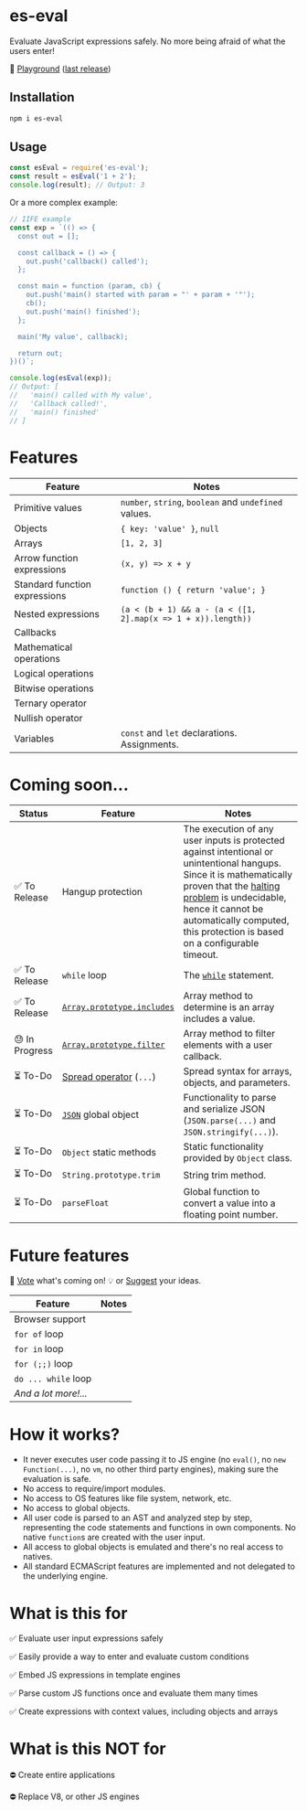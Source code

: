# es-eval

Evaluate JavaScript expressions safely.
No more being afraid of what the users enter!

:game_die: [Playground](https://danielduarte.github.io/es-eval-playground/) ([last release](https://www.npmjs.com/package/es-eval))

## Installation

```bash
npm i es-eval
```

## Usage

```js
const esEval = require('es-eval');
const result = esEval('1 + 2');
console.log(result); // Output: 3
```

Or a more complex example:

```js
// IIFE example
const exp = `(() => {
  const out = [];

  const callback = () => {
    out.push('callback() called');
  };

  const main = function (param, cb) {
    out.push('main() started with param = "' + param + '"');
    cb();
    out.push('main() finished');
  };

  main('My value', callback);

  return out;
})()`;

console.log(esEval(exp));
// Output: [
//   'main() called with My value',
//   'Callback called!',
//   'main() finished'
// ]
```

# Features

| Feature | Notes |
|---------|-------|
| Primitive values | `number`, `string`, `boolean` and `undefined` values. |
| Objects | `{ key: 'value' }`, `null` |
| Arrays | `[1, 2, 3]` |
| Arrow function expressions | `(x, y) => x + y` |
| Standard function expressions | `function () { return 'value'; }` |
| Nested expressions | `(a < (b + 1) && a - (a < ([1, 2].map(x => 1 + x)).length))`  |
| Callbacks | |
| Mathematical operations | |
| Logical operations | |
| Bitwise operations | |
| Ternary operator | |
| Nullish operator | |
| Variables | `const` and `let` declarations. Assignments. |

# Coming soon...

| Status | Feature | Notes |
|--------|---------|-------|
| :white_check_mark: To Release | Hangup protection | The execution of any user inputs is protected against intentional or unintentional hangups. Since it is mathematically proven that the [halting problem](https://en.wikipedia.org/wiki/Halting_problem) is undecidable, hence it cannot be automatically computed, this protection is based on a configurable timeout. |
| :white_check_mark: To Release | `while` loop | The [`while`](https://developer.mozilla.org/en-US/docs/Web/JavaScript/Reference/Statements/while) statement. |
| :white_check_mark: To Release | [`Array.prototype.includes`](https://developer.mozilla.org/en-US/docs/Web/JavaScript/Reference/Global_Objects/Array/includes) | Array method to determine is an array includes a value. |
| :sweat: In Progress | [`Array.prototype.filter`](https://developer.mozilla.org/en-US/docs/Web/JavaScript/Reference/Global_Objects/Array/filter) | Array method to filter elements with a user callback. |
| :hourglass_flowing_sand: To-Do | [Spread operator](https://developer.mozilla.org/en-US/docs/Web/JavaScript/Reference/Operators/Spread_syntax) (`...`) | Spread syntax for arrays, objects, and parameters. |
| :hourglass_flowing_sand: To-Do | [`JSON`](https://developer.mozilla.org/en-US/docs/Web/JavaScript/Reference/Global_Objects/JSON) global object | Functionality to parse and serialize JSON (`JSON.parse(...)` and `JSON.stringify(...)`). |
| :hourglass_flowing_sand: To-Do | `Object` static methods | Static functionality provided by `Object` class. |
| :hourglass_flowing_sand: To-Do | `String.prototype.trim` | String trim method. |
| :hourglass_flowing_sand: To-Do | `parseFloat` | Global function to convert a value into a floating point number. |

# Future features

:incoming_envelope: [Vote](http://etc.ch/YzCv) what's coming on! :bulb: or [Suggest](https://github.com/danielduarte/es-eval/issues/new) your ideas.

| Feature | Notes |
|---------|-------|
| Browser support | |
| `for of` loop | |
| `for in` loop | |
| `for (;;)` loop | |
| `do ... while` loop | |
| *And a lot more!...* | |

# How it works?

- It never executes user code passing it to JS engine (no `eval()`, no `new Function(...)`, no `vm`, no other third party engines), making sure the evaluation is safe.
- No access to require/import modules.
- No access to OS features like file system, network, etc.
- No access to global objects.
- All user code is parsed to an AST and analyzed step by step, representing the code statements and functions in own components. No native `function`s are created with the user input.
- All access to global objects is emulated and there's no real access to natives.
- All standard ECMAScript features are implemented and not delegated to the underlying engine.

# What is this for

:white_check_mark: Evaluate user input expressions safely

:white_check_mark: Easily provide a way to enter and evaluate custom conditions 

:white_check_mark: Embed JS expressions in template engines

:white_check_mark: Parse custom JS functions once and evaluate them many times

:white_check_mark: Create expressions with context values, including objects and arrays


# What is this **NOT** for

:no_entry: Create entire applications

:no_entry: Replace V8, or other JS engines
